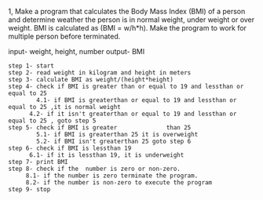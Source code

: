 1, Make a program that calculates the Body Mass Index (BMI) of a person and determine weather the person is in normal weight, under weight or over weight. BMI is calculated as (BMI = w/h*h). Make the program to work for multiple person before terminated.
 
  input- weight, height, number
  output- BMI
   
    step 1- start
    step 2- read weight in kilogram and height in meters
    step 3- calculate BMI as weight/(height*height)
    step 4- check if BMI is greater than or equal to 19 and lessthan or equal to 25 
            4.1- if BMI is greaterthan or equal to 19 and lessthan or equal to 25 ,it is normal weight
          4.2- if it isn't greaterthan or equal to 19 and lessthan or equal to 25 , goto step 5
    step 5- check if BMI is greater              than 25 
            5.1- if BMI is greaterthan 25 it is overweight 
            5.2- if BMI isn't greaterthan 25 goto step 6
    step 6- check if BMI is lessthan 19
          6.1- if it is lessthan 19, it is underweight 
    step 7- print BMI
    step 8- check if the  number is zero or non-zero.
         8.1- if the number is zero terminate the program.
         8.2- if the number is non-zero to execute the program 
    step 9- stop
         
           
   
